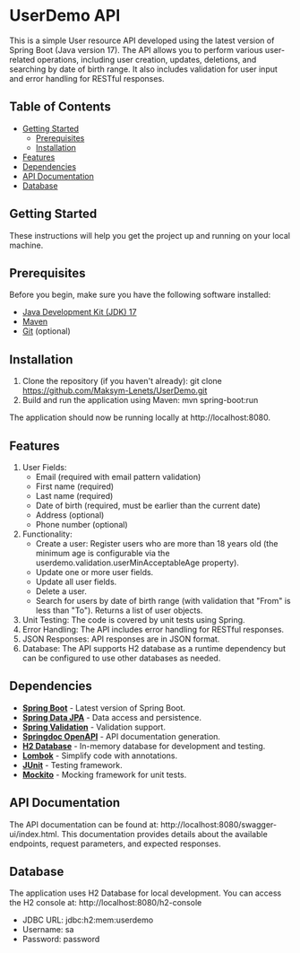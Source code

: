 # UserDemo API

This is a simple User resource API developed using the latest version of Spring Boot (Java version 17).
The API allows you to perform various user-related operations, including user creation, updates, deletions, and searching by date of birth  range. 
It also includes validation for user input and error handling for RESTful responses.

## Table of Contents

- [Getting Started](#getting-started)
    - [Prerequisites](#prerequisites)
    - [Installation](#installation)
- [Features](#Features)
- [Dependencies](#Dependencies)
- [API Documentation](#api-documentation)
- [Database](#database)


## Getting Started

These instructions will help you get the project up and running on your local machine.

## Prerequisites

Before you begin, make sure you have the following software installed:

- [Java Development Kit (JDK) 17](https://www.oracle.com/java/technologies/javase-downloads.html)
- [Maven](https://maven.apache.org/download.cgi)
- [Git](https://git-scm.com/downloads) (optional)

## Installation

1. Clone the repository (if you haven't already): git clone https://github.com/Maksym-Lenets/UserDemo.git
2. Build and run the application using Maven: mvn spring-boot:run

The application should now be running locally at http://localhost:8080.

## Features
1. User Fields:
   - Email (required with email pattern validation)
   - First name (required)
   - Last name (required)
   - Date of birth (required, must be earlier than the current date)
   - Address (optional)
   - Phone number (optional)
2. Functionality:
   - Create a user: Register users who are more than 18 years old (the minimum age is configurable via the userdemo.validation.userMinAcceptableAge property).
   - Update one or more user fields. 
   - Update all user fields. 
   - Delete a user. 
   - Search for users by date of birth range (with validation that "From" is less than "To"). Returns a list of user objects.
3. Unit Testing: The code is covered by unit tests using Spring.
4. Error Handling: The API includes error handling for RESTful responses. 
5. JSON Responses: API responses are in JSON format. 
6. Database: The API supports H2 database as a runtime dependency but can be configured to use other databases as needed.

## Dependencies
* **[Spring Boot](https://spring.io/projects/spring-boot/)** - Latest version of Spring Boot.
* **[Spring Data JPA](https://spring.io/projects/spring-data-jpa)** - Data access and persistence.
* **[Spring Validation](https://docs.spring.io/spring-framework/docs/current/reference/html/core.html#validation)** - Validation support.
* **[Springdoc OpenAPI](https://springdoc.org/)** - API documentation generation.
* **[H2 Database](https://www.h2database.com/html/main.html)** - In-memory database for development and testing.
* **[Lombok](https://projectlombok.org/)** - Simplify code with annotations.
* **[JUnit](https://junit.org/junit5/)** - Testing framework.
* **[Mockito](https://site.mockito.org/)** - Mocking framework for unit tests.

## API Documentation

The API documentation can be found at: http://localhost:8080/swagger-ui/index.html.
This documentation provides details about the available endpoints, request parameters, and expected responses.

## Database

The application uses H2 Database for local development. You can access the H2 console
at: http://localhost:8080/h2-console

* JDBC URL: jdbc:h2:mem:userdemo
* Username: sa
* Password: password